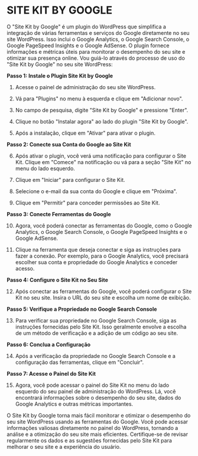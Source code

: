 # SITE KIT BY GOOGLE
O "Site Kit by Google" é um plugin do WordPress que simplifica a integração de várias ferramentas e serviços do Google diretamente no seu site WordPress. Isso inclui o Google Analytics, o Google Search Console, o Google PageSpeed Insights e o Google AdSense. O plugin fornece informações e métricas úteis para monitorar o desempenho do seu site e otimizar sua presença online. Vou guiá-lo através do processo de uso do "Site Kit by Google" no seu site WordPress:

**Passo 1: Instale o Plugin Site Kit by Google**

1. Acesse o painel de administração do seu site WordPress.

2. Vá para "Plugins" no menu à esquerda e clique em "Adicionar novo".

3. No campo de pesquisa, digite "Site Kit by Google" e pressione "Enter".

4. Clique no botão "Instalar agora" ao lado do plugin "Site Kit by Google".

5. Após a instalação, clique em "Ativar" para ativar o plugin.

**Passo 2: Conecte sua Conta do Google ao Site Kit**

6. Após ativar o plugin, você verá uma notificação para configurar o Site Kit. Clique em "Comece" na notificação ou vá para a seção "Site Kit" no menu do lado esquerdo.

7. Clique em "Iniciar" para configurar o Site Kit.

8. Selecione o e-mail da sua conta do Google e clique em "Próxima".

9. Clique em "Permitir" para conceder permissões ao Site Kit.

**Passo 3: Conecte Ferramentas do Google**

10. Agora, você poderá conectar as ferramentas do Google, como o Google Analytics, o Google Search Console, o Google PageSpeed Insights e o Google AdSense.

11. Clique na ferramenta que deseja conectar e siga as instruções para fazer a conexão. Por exemplo, para o Google Analytics, você precisará escolher sua conta e propriedade do Google Analytics e conceder acesso.

**Passo 4: Configure o Site Kit no Seu Site**

12. Após conectar as ferramentas do Google, você poderá configurar o Site Kit no seu site. Insira o URL do seu site e escolha um nome de exibição.

**Passo 5: Verifique a Propriedade no Google Search Console**

13. Para verificar sua propriedade no Google Search Console, siga as instruções fornecidas pelo Site Kit. Isso geralmente envolve a escolha de um método de verificação e a adição de um código ao seu site.

**Passo 6: Conclua a Configuração**

14. Após a verificação da propriedade no Google Search Console e a configuração das ferramentas, clique em "Concluir".

**Passo 7: Acesse o Painel do Site Kit**

15. Agora, você pode acessar o painel do Site Kit no menu do lado esquerdo do seu painel de administração do WordPress. Lá, você encontrará informações sobre o desempenho do seu site, dados do Google Analytics e outras métricas importantes.

O Site Kit by Google torna mais fácil monitorar e otimizar o desempenho do seu site WordPress usando as ferramentas do Google. Você pode acessar informações valiosas diretamente no painel do WordPress, tornando a análise e a otimização do seu site mais eficientes. Certifique-se de revisar regularmente os dados e as sugestões fornecidas pelo Site Kit para melhorar o seu site e a experiência do usuário.
